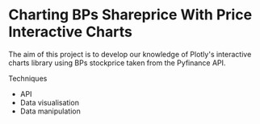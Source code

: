 # Charting BPs Shareprice With Price Interactive Charts

The aim of this project is to develop our knowledge of Plotly's interactive charts library using BPs stockprice taken from the Pyfinance API.

Techniques

- API
- Data visualisation
- Data manipulation
